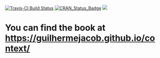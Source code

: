 [![Travis-CI Build Status](https://travis-ci.org/DjalmaPessoa/convey.svg?branch=master)](https://travis-ci.org/DjalmaPessoa/convey)
[![CRAN_Status_Badge](http://www.r-pkg.org/badges/version/convey)](http://cran.r-project.org/package=convey) 
[![](http://cranlogs.r-pkg.org/badges/convey)](https://dgrtwo.shinyapps.io/cranview/)

# You can find the book at https://guilhermejacob.github.io/context/
